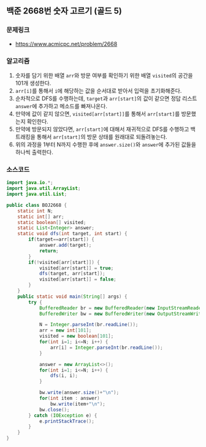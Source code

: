 ## 백준 2668번 숫자 고르기 (골드 5)

### 문제링크
- https://www.acmicpc.net/problem/2668

### 알고리즘
1. 숫자를 담기 위한 배열 `arr`와 방문 여부를 확인하기 위한 배열 `visited`의 공간을 101개 생성한다.
2. `arr[i]`를 통해서 `i`에 해당하는 값을 순서대로 받아서 입력을 초기화해준다.
3. 순차적으로 DFS를 수행하는데, `target`과 `arr[start]`의 값이 같으면 정답 리스트 `answer`에 추가하고 메소드를 빠져나온다.
4. 만약에 값이 같지 않으면, `visited[arr[start]]`를 통해서 `arr[start]`를 방문했는지 확인한다.
5. 만약에 방문되지 않았다면, `arr[start]`에 대해서 재귀적으로 DFS를 수행하고 백트래킹을 통해서 `arr[start]`의 방문 상태를 원래대로 되돌려놓는다.
6. 위의 과정을 1부터 N까지 수행한 후에 `answer.size()`와 `answer`에 추가된 값들을 하나씩 출력한다.

### 소스코드
```java
import java.io.*;
import java.util.ArrayList;
import java.util.List;

public class BOJ2668 {
    static int N;
    static int[] arr;
    static boolean[] visited;
    static List<Integer> answer;
    static void dfs(int target, int start) {
        if(target==arr[start]) {
            answer.add(target);
            return;
        }
        if(!visited[arr[start]]) {
            visited[arr[start]] = true;
            dfs(target, arr[start]);
            visited[arr[start]] = false;
        }
    }
    public static void main(String[] args) {
        try {
            BufferedReader br = new BufferedReader(new InputStreamReader(System.in));
            BufferedWriter bw = new BufferedWriter(new OutputStreamWriter(System.out));

            N = Integer.parseInt(br.readLine());
            arr = new int[101];
            visited = new boolean[101];
            for(int i=1; i<=N; i++) {
                arr[i] = Integer.parseInt(br.readLine());
            }

            answer = new ArrayList<>();
            for(int i=1; i<=N; i++) {
                dfs(i, i);
            }

            bw.write(answer.size()+"\n");
            for(int item : answer)
                bw.write(item+"\n");
            bw.close();
        } catch (IOException e) {
            e.printStackTrace();
        }
    }
}
```